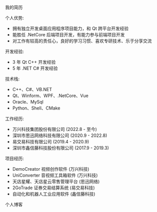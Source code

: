 我的简历

个人优势:
- 拥有独立开发桌面应用程序项目能力，和 Qt 跨平台开发经验
- 能胜任 .NetCore 后端项目开发，有能力参与前端项目开发
- 对工作有较高的责任心，良好的学习习惯、喜欢专研技术、乐于分享交流

开发经验:
- 3 年 Qt C++ 开发经验
- 5 年 .NET C# 开发经验

技术栈:
- C++、C#、VB.NET
- Qt、Winform、WPF、.NetCore、Vue
- Oracle、MySql
- Python、Shell、CMake

工作经历:
- 万兴科技集团股份有限公司 (2022.8 - 至今)
- 深圳市思迅网络科技有限公司 (2020.9 - 2022.8)
- 易交易科技有限公司 (2019.4 - 2020.9)
- 深圳市鑫信藤科技股份有限公司 (2017.9 - 2019.3)

项目经历:
- DemoCreator 视频创作软件 (万兴科技)
- UniConverter 音视频工具箱软件 (万兴科技)
- 天店星耀、天店星云零售管理平台 (思迅网络)
- 2GoTrade 证券交易结算系统 (易交易科技)
- 自动化和机器人工业应用软件 (鑫信藤科技)

个人博客